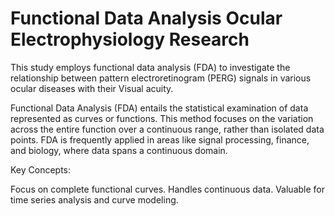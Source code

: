 # Functional Data Analysis Ocular Electrophysiology Research
This study employs functional data analysis (FDA) to investigate the relationship between pattern electroretinogram (PERG) signals in various ocular diseases with their Visual acuity.

Functional Data Analysis (FDA) entails the statistical examination of data represented as curves or functions. This method focuses on the variation across the entire function over a continuous range, rather than isolated data points. FDA is frequently applied in areas like signal processing, finance, and biology, where data spans a continuous domain.

Key Concepts:

Focus on complete functional curves.
Handles continuous data.
Valuable for time series analysis and curve modeling.
